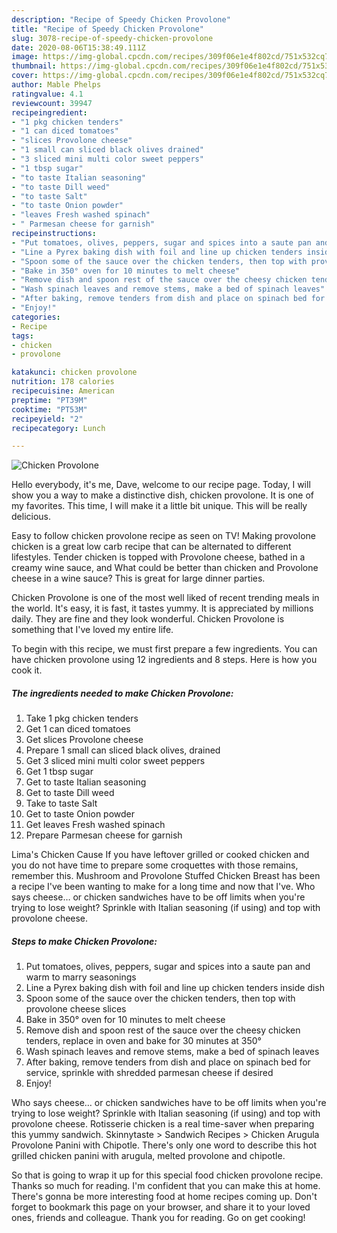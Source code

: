 ```yaml
---
description: "Recipe of Speedy Chicken Provolone"
title: "Recipe of Speedy Chicken Provolone"
slug: 3078-recipe-of-speedy-chicken-provolone
date: 2020-08-06T15:38:49.111Z
image: https://img-global.cpcdn.com/recipes/309f06e1e4f802cd/751x532cq70/chicken-provolone-recipe-main-photo.jpg
thumbnail: https://img-global.cpcdn.com/recipes/309f06e1e4f802cd/751x532cq70/chicken-provolone-recipe-main-photo.jpg
cover: https://img-global.cpcdn.com/recipes/309f06e1e4f802cd/751x532cq70/chicken-provolone-recipe-main-photo.jpg
author: Mable Phelps
ratingvalue: 4.1
reviewcount: 39947
recipeingredient:
- "1 pkg chicken tenders"
- "1 can diced tomatoes"
- "slices Provolone cheese"
- "1 small can sliced black olives drained"
- "3 sliced mini multi color sweet peppers"
- "1 tbsp sugar"
- "to taste Italian seasoning"
- "to taste Dill weed"
- "to taste Salt"
- "to taste Onion powder"
- "leaves Fresh washed spinach"
- " Parmesan cheese for garnish"
recipeinstructions:
- "Put tomatoes, olives, peppers, sugar and spices into a saute pan and warm to marry seasonings"
- "Line a Pyrex baking dish with foil and line up chicken tenders inside dish"
- "Spoon some of the sauce over the chicken tenders, then top with provolone cheese slices"
- "Bake in 350° oven for 10 minutes to melt cheese"
- "Remove dish and spoon rest of the sauce over the cheesy chicken tenders, replace in oven and bake for 30 minutes at 350°"
- "Wash spinach leaves and remove stems, make a bed of spinach leaves"
- "After baking, remove tenders from dish and place on spinach bed for service, sprinkle with shredded parmesan cheese if desired"
- "Enjoy!"
categories:
- Recipe
tags:
- chicken
- provolone

katakunci: chicken provolone 
nutrition: 178 calories
recipecuisine: American
preptime: "PT39M"
cooktime: "PT53M"
recipeyield: "2"
recipecategory: Lunch

---
```



![Chicken Provolone](https://img-global.cpcdn.com/recipes/309f06e1e4f802cd/751x532cq70/chicken-provolone-recipe-main-photo.jpg)

Hello everybody, it's me, Dave, welcome to our recipe page. Today, I will show you a way to make a distinctive dish, chicken provolone. It is one of my favorites. This time, I will make it a little bit unique. This will be really delicious.

Easy to follow chicken provolone recipe as seen on TV! Making provolone chicken is a great low carb recipe that can be alternated to different lifestyles. Tender chicken is topped with Provolone cheese, bathed in a creamy wine sauce, and What could be better than chicken and Provolone cheese in a wine sauce? This is great for large dinner parties.

Chicken Provolone is one of the most well liked of recent trending meals in the world. It's easy, it is fast, it tastes yummy. It is appreciated by millions daily. They are fine and they look wonderful. Chicken Provolone is something that I've loved my entire life.


To begin with this recipe, we must first prepare a few ingredients. You can have chicken provolone using 12 ingredients and 8 steps. Here is how you cook it.

<!--inarticleads1-->

##### The ingredients needed to make Chicken Provolone:

1. Take 1 pkg chicken tenders
1. Get 1 can diced tomatoes
1. Get slices Provolone cheese
1. Prepare 1 small can sliced black olives, drained
1. Get 3 sliced mini multi color sweet peppers
1. Get 1 tbsp sugar
1. Get to taste Italian seasoning
1. Get to taste Dill weed
1. Take to taste Salt
1. Get to taste Onion powder
1. Get leaves Fresh washed spinach
1. Prepare  Parmesan cheese for garnish


Lima&#39;s Chicken Cause If you have leftover grilled or cooked chicken and you do not have time to prepare some croquettes with those remains, remember this. Mushroom and Provolone Stuffed Chicken Breast has been a recipe I&#39;ve been wanting to make for a long time and now that I&#39;ve. Who says cheese… or chicken sandwiches have to be off limits when you&#39;re trying to lose weight? Sprinkle with Italian seasoning (if using) and top with provolone cheese. 

<!--inarticleads2-->

##### Steps to make Chicken Provolone:

1. Put tomatoes, olives, peppers, sugar and spices into a saute pan and warm to marry seasonings
1. Line a Pyrex baking dish with foil and line up chicken tenders inside dish
1. Spoon some of the sauce over the chicken tenders, then top with provolone cheese slices
1. Bake in 350° oven for 10 minutes to melt cheese
1. Remove dish and spoon rest of the sauce over the cheesy chicken tenders, replace in oven and bake for 30 minutes at 350°
1. Wash spinach leaves and remove stems, make a bed of spinach leaves
1. After baking, remove tenders from dish and place on spinach bed for service, sprinkle with shredded parmesan cheese if desired
1. Enjoy!


Who says cheese… or chicken sandwiches have to be off limits when you&#39;re trying to lose weight? Sprinkle with Italian seasoning (if using) and top with provolone cheese. Rotisserie chicken is a real time-saver when preparing this yummy sandwich. Skinnytaste &gt; Sandwich Recipes &gt; Chicken Arugula Provolone Panini with Chipotle. There&#39;s only one word to describe this hot grilled chicken panini with arugula, melted provolone and chipotle. 

So that is going to wrap it up for this special food chicken provolone recipe. Thanks so much for reading. I'm confident that you can make this at home. There's gonna be more interesting food at home recipes coming up. Don't forget to bookmark this page on your browser, and share it to your loved ones, friends and colleague. Thank you for reading. Go on get cooking!
